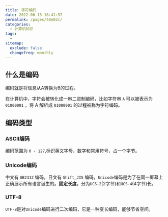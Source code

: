 ```yaml
---
title: 字符编码
date: 2022-06-15 16:41:57
permalink: /pages/48e02c/
categories:
  - 计算机知识
tags:
  - 
sitemap:
  exclude: false
  changefreq: monthly
---
```


## 什么是编码

编码就是将信息从A转换为B的过程。

在计算机中，字符会被转化成一串二进制编码，比如字符串 `A` 可以被表示为 `01000001` ，将 A 解析成 `01000001` 的过程被称为字符编码。

## 编码类型

### ASCII编码

编码范围为 `0 - 127`,标识英文字母、数字和常用符号，占一个字节。

### Unicode编码

中文有 `GB2312` 编码，日文有 `Shift_JIS` 编码，`Unicode`编码是为了在同一屏幕上正确展示所有语言诞生的。**固定长度**，分为`UCS-2`(2字节)和`UCS-4`(4字节)长。

### UTF-8

`UTF-8`是对`Unicode`编码进行二次编码，它是一种变长编码，能够节省空间。